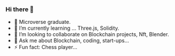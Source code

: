 ### Hi there 👋

- 🔭 Microverse graduate.
- 🌱 I’m currently learning ... Three.js, Solidity.
- 👯 I’m looking to collaborate on Blockchain projects, Nft, Blender.
- 💬 Ask me about Blockchain, coding, start-ups...
- ⚡ Fun fact: Chess player...
